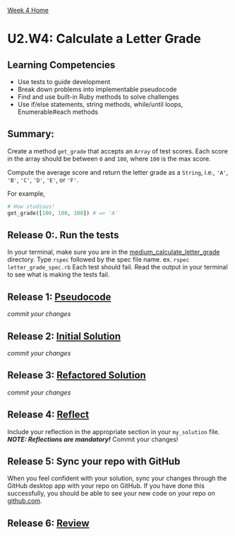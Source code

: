 [Week 4 Home](../../)

# U2.W4: Calculate a Letter Grade

## Learning Competencies
- Use tests to guide development
- Break down problems into implementable pseudocode 
- Find and use built-in Ruby methods to solve challenges
-  Use if/else statements, string methods, while/until loops, Enumerable#each methods


## Summary:
Create a method `get_grade` that accepts an `Array` of test scores.  Each score in the array should be between `0` and `100`, where
`100` is the max score.

Compute the average score and return the letter grade as a `String`, i.e., `'A'`, `'B'`, `'C'`, `'D'`, `'E'`, or `'F'`.

For example,

```ruby
# How studious!
get_grade([100, 100, 100]) # => 'A'
```

## Release 0:. Run the tests
In your terminal, make sure you are in the [medium_calculate_letter_grade](./) directory. Type `rspec` followed by the spec file name. ex. `rspec letter_grade_spec.rb`
Each test should fail. Read the output in your terminal to see what is making the tests fail.

## Release 1: [Pseudocode](../../../references/pseudocode.md) 
*commit your changes*

## Release 2: [Initial Solution](../../../references/initial_solution.md) 
*commit your changes*

## Release 3: [Refactored Solution](../../../references/refactoring.md) 
*commit your changes*

## Release 4:  [Reflect](../../../references/reflection_guidelines.md) 
Include your reflection in the appropriate section in your `my_solution` file. ***NOTE: Reflections are mandatory!*** Commit your changes!

## Release 5: Sync your repo with GitHub
When you feel confident with your solution, sync your changes through the GitHub desktop app with your repo on GitHub. 
If you have done this successfully, you should be able to see your new code on your repo on [github.com](https://github.com).

## Release 6: [Review](../../../references/review.md)